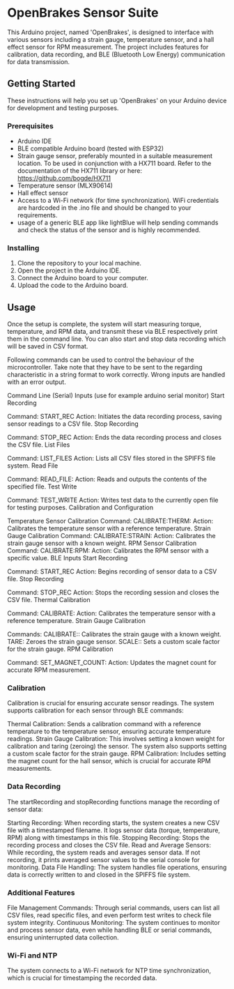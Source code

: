 # OpenBrakes Sensor Suite

This Arduino project, named 'OpenBrakes', is designed to interface with various sensors including a strain gauge, temperature sensor, and a hall effect sensor for RPM measurement. The project includes features for calibration, data recording, and BLE (Bluetooth Low Energy) communication for data transmission.

## Getting Started

These instructions will help you set up 'OpenBrakes' on your Arduino device for development and testing purposes.

### Prerequisites

- Arduino IDE
- BLE compatible Arduino board (tested with ESP32)
- Strain gauge sensor, preferably mounted in a suitable measurement location. To be used in conjunction with a HX711 board. Refer to the documentation of the HX711 library or here: https://github.com/bogde/HX711
- Temperature sensor (MLX90614)
- Hall effect sensor
- Access to a Wi-Fi network (for time synchronization). WiFi credentials are hardcoded in the .ino file and should be changed to your requirements.
- usage of a generic BLE app like lightBlue will help sending commands and check the status of the sensor and is highly recommended.

### Installing

1. Clone the repository to your local machine.
2. Open the project in the Arduino IDE.
3. Connect the Arduino board to your computer.
4. Upload the code to the Arduino board.

## Usage

Once the setup is complete, the system will start measuring torque, temperature, and RPM data, and transmit these via BLE respectively print them in the command line. You can also start and stop data recording which will be saved in CSV format.

Following commands can be used to control the behaviour of the microcontroller. Take note that they have to be sent to the regarding characteristic in a string format to work correctly. Wrong inputs are handled with an error output.

Command Line (Serial) Inputs (use for example arduino serial monitor)
Start Recording

Command: START_REC
Action: Initiates the data recording process, saving sensor readings to a CSV file.
Stop Recording

Command: STOP_REC
Action: Ends the data recording process and closes the CSV file.
List Files

Command: LIST_FILES
Action: Lists all CSV files stored in the SPIFFS file system.
Read File

Command: READ_FILE:<filename>
Action: Reads and outputs the contents of the specified file.
Test Write

Command: TEST_WRITE
Action: Writes test data to the currently open file for testing purposes.
Calibration and Configuration

Temperature Sensor Calibration
Command: CALIBRATE:THERM:<value>
Action: Calibrates the temperature sensor with a reference temperature.
Strain Gauge Calibration
Command: CALIBRATE:STRAIN:<value>
Action: Calibrates the strain gauge sensor with a known weight.
RPM Sensor Calibration
Command: CALIBRATE:RPM:<value>
Action: Calibrates the RPM sensor with a specific value.
BLE Inputs
Start Recording

Command: START_REC
Action: Begins recording of sensor data to a CSV file.
Stop Recording

Command: STOP_REC
Action: Stops the recording session and closes the CSV file.
Thermal Calibration

Command: CALIBRATE:<referenceTemperature>
Action: Calibrates the temperature sensor with a reference temperature.
Strain Gauge Calibration

Commands:
CALIBRATE:<knownWeight>: Calibrates the strain gauge with a known weight.
TARE: Zeroes the strain gauge sensor.
SCALE:<factor>: Sets a custom scale factor for the strain gauge.
RPM Calibration

Command: SET_MAGNET_COUNT:<count>
Action: Updates the magnet count for accurate RPM measurement.

### Calibration

Calibration is crucial for ensuring accurate sensor readings. The system supports calibration for each sensor through BLE commands:

Thermal Calibration: Sends a calibration command with a reference temperature to the temperature sensor, ensuring accurate temperature readings.
Strain Gauge Calibration: This involves setting a known weight for calibration and taring (zeroing) the sensor. The system also supports setting a custom scale factor for the strain gauge.
RPM Calibration: Includes setting the magnet count for the hall sensor, which is crucial for accurate RPM measurements.

### Data Recording

The startRecording and stopRecording functions manage the recording of sensor data:

Starting Recording: When recording starts, the system creates a new CSV file with a timestamped filename. It logs sensor data (torque, temperature, RPM) along with timestamps in this file.
Stopping Recording: Stops the recording process and closes the CSV file.
Read and Average Sensors: While recording, the system reads and averages sensor data. If not recording, it prints averaged sensor values to the serial console for monitoring.
Data File Handling: The system handles file operations, ensuring data is correctly written to and closed in the SPIFFS file system.

### Additional Features

File Management Commands: Through serial commands, users can list all CSV files, read specific files, and even perform test writes to check file system integrity.
Continuous Monitoring: The system continues to monitor and process sensor data, even while handling BLE or serial commands, ensuring uninterrupted data collection.

### Wi-Fi and NTP

The system connects to a Wi-Fi network for NTP time synchronization, which is crucial for timestamping the recorded data.

